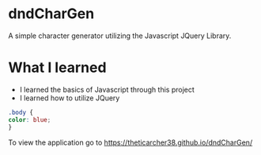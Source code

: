 # dndCharGen
A simple character generator utilizing the Javascript JQuery Library.
# What I learned
* I learned the basics of Javascript through this project
* I learned how to utilize JQuery

```css
.body {
color: blue;
}
```

To view the application go to https://theticarcher38.github.io/dndCharGen/
